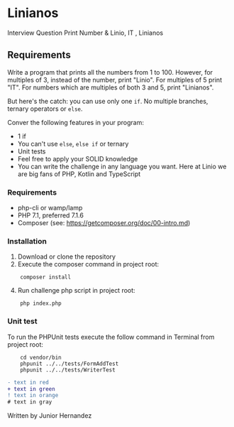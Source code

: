 # Linianos
Interview Question Print Number &amp; Linio, IT , Linianos

## Requirements

Write a program that prints all the numbers from 1 to 100. However, for multiples of 3, instead of the number, print "Linio". For multiples of 5 print "IT". For numbers which are multiples of both 3 and 5, print "Linianos".

But here's the catch: you can use only one `if`. No multiple branches, ternary operators or `else`.

Conver the following features in your program:

  - 1 if
  - You can't use `else`, `else if` or ternary
  - Unit tests
  - Feel free to apply your SOLID knowledge
  - You can write the challenge in any language you want. Here at Linio we are big fans of PHP, Kotlin and TypeScript

### Requirements

- php-cli or wamp/lamp
- PHP 7.1, preferred 7.1.6
- Composer (see: https://getcomposer.org/doc/00-intro.md)

### Installation

1. Download or clone the repository
2. Execute the composer command in project root:
```
    composer install
```
4. Run challenge php script in project root:
```
    php index.php
```

### Unit test

To run the PHPUnit tests execute the follow command in Terminal from project root:

```
    cd vendor/bin
    phpunit ../../tests/FormAddTest
    phpunit ../../tests/WriterTest
```

```diff
- text in red
+ text in green
! text in orange
# text in gray
```

Written by Junior Hernandez
